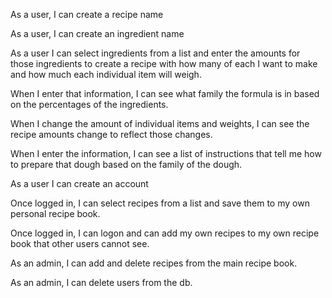 As a user, I can create a recipe name

As a user, I can create an ingredient name

As a user I can select ingredients from a list and enter the amounts for those
ingredients to create a recipe with how many of each I want to make and how much each individual item will weigh. 

When I enter that  information, I can see what family the formula is in based on  the percentages of the ingredients.

When I change the amount of individual items and weights, I can see the recipe amounts change to reflect those changes. 

When I enter the information, I can see a list of instructions that tell me how to prepare that dough based on the family of the dough.

As a user I can create an account

Once logged in, I can select recipes from a list and save them to my own personal recipe book.

Once logged in, I can logon and can add my own recipes to my own recipe book that other users cannot see.

As an admin, I can add and delete recipes from the main recipe book.

As an admin, I can delete users from the db. 
